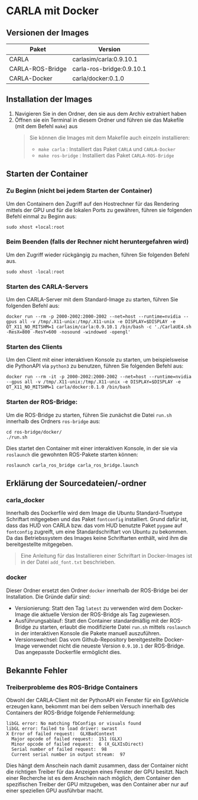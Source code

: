 # CARLA mit Docker

## Versionen der Images

|Paket              |Version                    |
|-------------------|---------------------------|
|CARLA              |carlasim/carla:0.9.10.1    |
|CARLA-ROS-Bridge   |carla-ros-bridge:0.9.10.1  |
|CARLA-Docker       |carla/docker:0.1.0         |

## Installation der Images
 
1. Navigieren Sie in den Ordner, den sie aus dem Archiv extrahiert haben
2. Öffnen sie ein Terminal in diesem Ordner und führen sie das Makefile (mit dem Befehl `make`) aus 
   > Sie können die Images mit dem Makefile auch einzeln installieren:
   > - ```make carla``` : Installiert das Paket ```CARLA``` und ```CARLA-Docker```
   > - ```make ros-bridge``` : Installiert das Paket ```CARLA-ROS-Bridge```

## Starten der Container

### Zu Beginn (nicht bei jedem Starten der Container)

Um den Containern den Zugriff auf den Hostrechner für das Rendering mittels der GPU und für die lokalen Ports zu gewähren, führen sie folgenden Befehl einmal zu Beginn aus:
```
sudo xhost +local:root
```

### Beim Beenden (falls der Rechner nicht heruntergefahren wird)

Um den Zugriff wieder rückgängig zu machen, führen Sie folgenden Befehl aus.
```
sudo xhost -local:root
```

### Starten des CARLA-Servers

Um den CARLA-Server mit dem Standard-Image zu starten, führen Sie folgenden Befehl aus:
```
docker run --rm -p 2000-2002:2000-2002 --net=host --runtime=nvidia --gpus all -v /tmp/.X11-unix:/tmp/.X11-unix -e DISPLAY=$DISPLAY -e QT_X11_NO_MITSHM=1 carlasim/carla:0.9.10.1 /bin/bash -c './CarlaUE4.sh -ResX=800 -ResY=600 -nosound -windowed -opengl'
```

### Starten des Clients

Um den Client mit einer interaktiven Konsole zu starten, um beispielsweise die PythonAPI via ```python3``` zu benutzen, führen Sie folgenden Befehl aus:
```
docker run --rm -it -p 2000-2002:2000-2002 --net=host --runtime=nvidia --gpus all -v /tmp/.X11-unix:/tmp/.X11-unix -e DISPLAY=$DISPLAY -e QT_X11_NO_MITSHM=1 carla/docker:0.1.0 /bin/bash
```

### Starten der ROS-Bridge:

Um die ROS-Bridge zu starten, führen Sie zunächst die Datei `run.sh` innerhalb des Ordners ```ros-bridge``` aus:
```
cd ros-bridge/docker/
./run.sh
```
Dies startet den Container mit einer interaktiven Konsole, in der sie via `roslaunch` die gewohnten ROS-Pakete starten können:
```
roslaunch carla_ros_bridge carla_ros_bridge.launch
```

## Erklärung der Sourcedateien/-ordner

### carla_docker

Innerhalb des Dockerfile wird dem Image die Ubuntu Standard-Truetype Schriftart mitgegeben und das Paket ```fontconfig``` installiert. Grund dafür ist, dass das HUD von CARLA bzw. das vom HUD benutzte Paket ```pygame``` auf ```fontconfig``` zugreift, um eine Standardschriftart von Ubuntu zu bekommen. Da das Betriebssystem des Images keine Schriftarten enthält, wird ihm die bereitgestellte mitgegeben.
> Eine Anleitung für das Installieren einer Schriftart in Docker-Images ist in der Datei ```add_font.txt``` beschrieben.

### docker

Dieser Ordner ersetzt den Ordner ```docker``` innerhalb der ROS-Bridge bei der Installation. Die Gründe dafür sind:
- Versionierung: Statt den Tag ```latest``` zu verwenden wird dem Docker-Image die aktuelle Version der ROS-Bridge als Tag zugewiesen.
- Ausführungsablauf: Statt den Container standardmäßig mit der ROS-Bridge zu starten, erlaubt die modifizierte Datei ```run.sh``` mittels ```roslaunch``` in der interaktiven Konsole die Pakete manuell auszuführen.
- Versionswechsel: Das vom Github-Repository bereitgestellte Docker-Image verwendet nicht die neueste Version ```0.9.10.1``` der ROS-Bridge. Das angepasste Dockerfile ermöglicht dies.

## Bekannte Fehler

### Treiberprobleme des ROS-Bridge Containers

Obwohl der CARLA-Client mit der PythonAPI ein Fenster für ein EgoVehicle erzeugen kann, bekommt man bei dem selben Versuch innerhalb des Containers der ROS-Bridge folgende Fehlermeldung:
```
libGL error: No matching fbConfigs or visuals found
libGL error: failed to load driver: swrast
X Error of failed request:  GLXBadContext
  Major opcode of failed request:  151 (GLX)
  Minor opcode of failed request:  6 (X_GLXIsDirect)
  Serial number of failed request:  98
  Current serial number in output stream:  97
```
Dies hängt dem Anschein nach damit zusammen, dass der Container nicht die richtigen Treiber für das Anzeigen eines Fenster der GPU besitzt. Nach einer Recherche ist es dem Anschein nach möglich, dem Container den spezifischen Treiber der GPU mitzugeben, was den Container aber nur auf einer speziellen GPU ausführbar macht.
